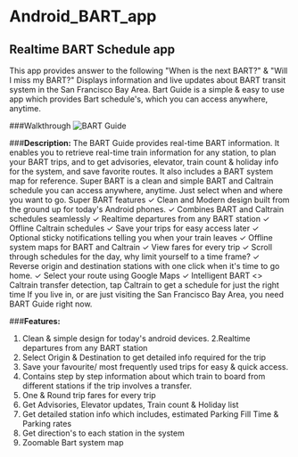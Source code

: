 # Android_BART_app
## Realtime BART Schedule app
This app provides answer to the following "When is the next BART?" & "Will I miss my BART?" Displays information and live updates about BART transit system in the San Francisco Bay Area.
Bart Guide is a simple & easy to use app which provides Bart schedule's, which you can access anywhere, anytime.

###Walkthrough
![BART Guide](BartGuide.gif)

###**Description:**
The BART Guide provides real-time BART information. It enables you to retrieve real-time train information for any station, to plan your BART trips, and to get advisories, elevator, train count & holiday info for the system, and save favorite routes. It also includes a BART system map for reference. Super BART is a clean and simple BART and Caltrain schedule you can access anywhere, anytime. Just select when and where you want to go. Super BART features ✓ Clean and Modern design built from the ground up for today's Android phones. ✓ Combines BART and Caltrain schedules seamlessly ✓ Realtime departures from any BART station ✓ Offline Caltrain schedules ✓ Save your trips for easy access later ✓ Optional sticky notifications telling you when your train leaves ✓ Offline system maps for BART and Caltrain ✓ View fares for every trip ✓ Scroll through schedules for the day, why limit yourself to a time frame? ✓ Reverse origin and destination stations with one click when it's time to go home. ✓ Select your route using Google Maps ✓ Intelligent BART <> Caltrain transfer detection, tap Caltrain to get a schedule for just the right time If you live in, or are just visiting the San Francisco Bay Area, you need BART Guide right now.

###**Features:**
  1. Clean & simple design for today's android devices.
  2.Realtime departures from any BART station
  3. Select Origin & Destination to get detailed info required for the trip
  4. Save your favourite/ most frequently used trips for easy & quick access.
  5. Contains step by step information about which train to board from different stations if the trip involves a transfer.
  6. One & Round trip fares for every trip
  7. Get Advisories, Elevator updates, Train count & Holiday list
  8. Get detailed station info which includes, estimated Parking Fill Time & Parking rates
  9. Get direction's to each station in the system
  10. Zoomable Bart system map
